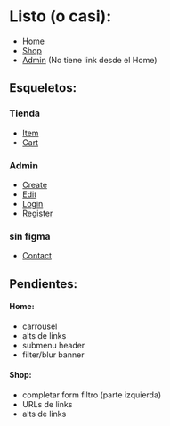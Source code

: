 # Listo (o casi):

-   [Home](https://hhuzanh.github.io/funkoshop/)
-   [Shop](https://hhuzanh.github.io/funkoshop/shop.html)
-   [Admin](https://hhuzanh.github.io/funkoshop/shop.html) (No tiene link desde el Home)

## Esqueletos:

### Tienda

-   [Item](https://hhuzanh.github.io/funkoshop/item.html)
-   [Cart](https://hhuzanh.github.io/funkoshop/cart.html)

### Admin

-   [Create](https://hhuzanh.github.io/funkoshop/create.html)
-   [Edit](https://hhuzanh.github.io/funkoshop/edit.html)
-   [Login](https://hhuzanh.github.io/funkoshop/edit.html)
-   [Register](https://hhuzanh.github.io/funkoshop/register.html)

### sin figma

-   [Contact](https://hhuzanh.github.io/funkoshop/contact.html)

## Pendientes:

#### Home:

-   carrousel
-   alts de links
-   submenu header
-   filter/blur banner

#### Shop:

-   completar form filtro (parte izquierda)
-   URLs de links
-   alts de links
